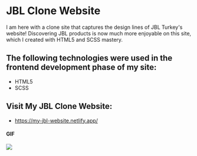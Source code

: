 <h1>JBL Clone Website</h1>

I am here with a clone site that captures the design lines of JBL Turkey's website! Discovering JBL products is now much more enjoyable on this site, which I created with HTML5 and SCSS mastery.

<h2> The following technologies were used in the frontend development phase of my site: </h2>

- HTML5
- SCSS

<h2> Visit My JBL Clone Website: </h2>

- https://my-jbl-website.netlify.app/

<h4>GIF</h4>

![](images/my-jbl-website.gif)